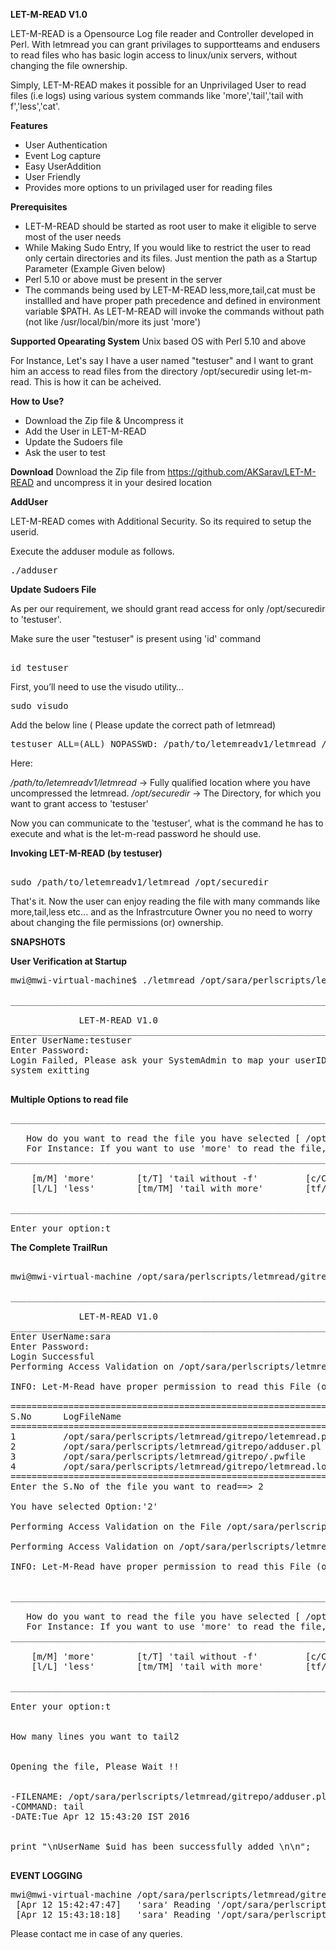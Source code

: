 <b>LET-M-READ V1.0</b>

LET-M-READ is a Opensource Log file reader and Controller developed in Perl.
With letmread you can grant privilages to supportteams and endusers to read files 
who has basic login access to linux/unix servers, without changing the file ownership. 

Simply, LET-M-READ makes it possible for an Unprivilaged User to read files (i.e logs) using various system commands like 'more','tail','tail with f','less','cat'.

<b>Features</b>
<ul>
<li>User Authentication</li>
<li>Event Log capture</li>
<li>Easy UserAddition</li>
<li>User Friendly</li>
<li>Provides more options to un privilaged user for reading files</li>
</ul>

<b>Prerequisites</b>
<ul list-style-type: lower-alpha;>
<li>LET-M-READ should be started as root user to make it eligible to serve most of the user needs</li>
<li>While Making Sudo Entry, If you would like to restrict the user to read only certain directories and its files. Just mention the path as a Startup Parameter (Example Given below)</li>
<li>Perl 5.10 or above must be present in the server </li>
<li>The commands being used by LET-M-READ less,more,tail,cat must be installled and have proper path precedence and defined in environment variable $PATH. As LET-M-READ will invoke the commands without path (not like /usr/local/bin/more its just 'more') </li>
</ul>

<b>Supported Opearating System</b>
Unix based OS with Perl 5.10 and above

For Instance, Let's say I have a user named "testuser" and I want to grant him an access to read files from the directory /opt/securedir using let-m-read. This is how it can be acheived.

<b>How to Use?</b>
<ul list-style-type: lower-alpha;>
<li>Download the Zip file & Uncompress it</li>
<li>Add the User in LET-M-READ</li>
<li>Update the Sudoers file</li>
<li>Ask the user to test</li>
</ul>

<b>Download</b>
Download the Zip file from https://github.com/AKSarav/LET-M-READ and uncompress it in your desired location

<b>AddUser</b>

LET-M-READ comes with Additional Security. So its required to setup the userid.

Execute the adduser module as follows.

<pre>
./adduser
</pre>

<b>Update Sudoers File</b>

As per our requirement,  we should grant read access for only /opt/securedir to 'testuser'. 

Make sure the user "testuser" is present using 'id' command

<pre> 
id testuser
</pre>

First, you’ll need to use the visudo utility…

<pre>sudo visudo</pre>

Add the below line ( Please update the correct path of letmread)

<pre>testuser ALL=(ALL) NOPASSWD: /path/to/letemreadv1/letmread /opt/securedir</pre>

Here:

<i>/path/to/letemreadv1/letmread </i>-> Fully qualified location where you have uncompressed the letmread.
<i>/opt/securedir 		      </i>-> The Directory, for which you want to grant access to 'testuser'

Now you can communicate to the 'testuser', what is the command he has to execute and what is the let-m-read password he should use.

<b>Invoking LET-M-READ (by testuser)</b>

<pre> 
sudo /path/to/letemreadv1/letmread /opt/securedir
</pre>

That's it. Now the user can enjoy reading the file with many commands like more,tail,less etc... and as the Infrastrcuture Owner you no need to worry about changing the file permissions (or) ownership.



<b>SNAPSHOTS</b>

<b>User Verification at Startup</b>

<pre>
mwi@mwi-virtual-machine$ ./letmread /opt/sara/perlscripts/letmread/gitrepo/

__________________________________________________________________________  

			 LET-M-READ V1.0 	
__________________________________________________________________________
Enter UserName:testuser
Enter Password:
Login Failed, Please ask your SystemAdmin to map your userID in LET-M-READ
system exitting

</pre>

<b>Multiple Options to read file</b>

<pre>
___________________________________________________________________________________________________________

   How do you want to read the file you have selected [ /opt/sara/perlscripts/letmread/gitrepo/adduser.pl ] ?
   For Instance: If you want to use 'more' to read the file, Type 'm' -or- 'M' 
___________________________________________________________________________________________________________

	[m/M] 'more' 		[t/T] 'tail without -f' 		[c/C] 'cat' 
	[l/L] 'less'		[tm/TM] 'tail with more'		[tf/TF] 'tail with f'

___________________________________________________________________________________________________________

Enter your option:t
</pre>

<b>The Complete TrailRun</b>

<pre> 
mwi@mwi-virtual-machine /opt/sara/perlscripts/letmread/gitrepo $ ./letemread.pl /opt/sara/perlscripts/letmread/gitrepo/

__________________________________________________________________________  

			 LET-M-READ V1.0 	
__________________________________________________________________________
Enter UserName:sara
Enter Password:
Login Successful
Performing Access Validation on /opt/sara/perlscripts/letmread/gitrepo/

INFO: Let-M-Read have proper permission to read this File (or) Directory 
 
==================================================================================================================================
S.No      LogFileName                                                                                              ModifiedDate 
==================================================================================================================================
1         /opt/sara/perlscripts/letmread/gitrepo/letemread.pl                                                      Apr12 14:45 
2         /opt/sara/perlscripts/letmread/gitrepo/adduser.pl                                                        Apr12 14:45 
3         /opt/sara/perlscripts/letmread/gitrepo/.pwfile                                                           Apr12 15:31 
4         /opt/sara/perlscripts/letmread/gitrepo/letmread.log                                                      Apr12 15:42 
==================================================================================================================================
Enter the S.No of the file you want to read==> 2

You have selected Option:'2'

Performing Access Validation on the File /opt/sara/perlscripts/letmread/gitrepo/adduser.pl 

Performing Access Validation on /opt/sara/perlscripts/letmread/gitrepo/adduser.pl

INFO: Let-M-Read have proper permission to read this File (or) Directory 
 

___________________________________________________________________________________________________________

   How do you want to read the file you have selected [ /opt/sara/perlscripts/letmread/gitrepo/adduser.pl ] ?
   For Instance: If you want to use 'more' to read the file, Type 'm' -or- 'M' 
___________________________________________________________________________________________________________

	[m/M] 'more' 		[t/T] 'tail without -f' 		[c/C] 'cat' 
	[l/L] 'less'		[tm/TM] 'tail with more'		[tf/TF] 'tail with f'

___________________________________________________________________________________________________________

Enter your option:t


How many lines you want to tail2

 
Opening the file, Please Wait !!


-FILENAME: /opt/sara/perlscripts/letmread/gitrepo/adduser.pl
-COMMAND: tail
-DATE:Tue Apr 12 15:43:20 IST 2016
 

print "\nUserName $uid has been successfully added \n\n";

</pre>


<b>EVENT LOGGING</b>

<pre>
mwi@mwi-virtual-machine /opt/sara/perlscripts/letmread/gitrepo $ cat letmread.log 
 [Apr 12 15:42:47:47]	'sara' Reading '/opt/sara/perlscripts/letmread/gitrepo/adduser.pl' with command 't'
 [Apr 12 15:43:18:18]	'sara' Reading '/opt/sara/perlscripts/letmread/gitrepo/adduser.pl' with command 't'
</pre>

Please contact me in case of any queries.
